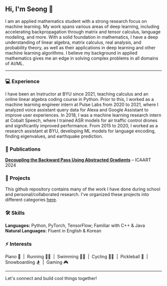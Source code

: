 ## Hi, I'm Seong 👋

I am an applied mathematics student with a strong research focus on machine learning. My work spans various areas of deep learning, including accelerating backpropagation through matrix and tensor calculus, language modeling, and more. With a solid foundation in mathematics, I have a deep understanding of linear algebra, matrix calculus, real analysis, and probability theory, as well as their applications in deep learning and other machine learning algorithms. I believe my background in applied mathematics gives me an edge in solving complex problems in all domains of AI/ML.

***

### 💻 Experience  
I have been an Instructor at BYU since 2021, teaching calculus and an online linear algebra coding course in Python. Prior to this, I worked as a machine learning engineer intern at Pulse Labs from 2020 to 2021, where I analyzed voice assistant query data for Alexa and Google Assistant to improve user experiences. In 2018, I was a machine learning research intern at Cobalt Speech, where I trained ASR models for air traffic control drones and significantly improved performance. From 2015 to 2020, I worked as a research assistant at BYU, developing ML models for language encoding, finding eigenvalues, and earthquake prediction. 

### 📄 Publications  
**[Decoupling the Backward Pass Using Abstracted Gradients](https://www.scitepress.org/PublicationsDetail.aspx?ID=/iTIAF48AyA=&t=1)** – ICAART 2024

### 🔬 Projects

This github repository contains many of the work I have done during school and personal/collaborated research. I've organized these projects into different categories [here](https://github.com/seon9cho/seon9cho/blob/main/Projects.md).

### 🛠️ Skills  
**Languages:** Python, PyTorch, TensorFlow; Familiar with C++ & Java  
**Natural Languages:** Fluent in English & Korean

### ⚡ Interests  
Piano 🎹 &nbsp;|&nbsp; Running 🏃‍♂️ &nbsp;|&nbsp; Swimming 🏊‍♂️ &nbsp;|&nbsp; Cycling 🚴‍♂️ &nbsp;|&nbsp; Pickleball 🏓 &nbsp;|&nbsp; Snowboarding 🏂 &nbsp;|&nbsp; Gaming 🎮

---  
Let's connect and build cool things together!

[comment]: <> (One of my new year's resolution for 2025 is to commit at least one change to this github repo everyday, no exceptions. Hopefully this way, by the end of this year, this repository can turn into a portfolio that contains all of my past and present works.)

[comment]: <> (March 16 2025 I haven't been very dilligent in making good progress in updating my github the past couple weeks. Starting tomorrow, I will make it a priority again.)

<!---
seon9cho/seon9cho is a ✨ special ✨ repository because its `README.md` (this file) appears on your GitHub profile.
You can click the Preview link to take a look at your changes.
--->
